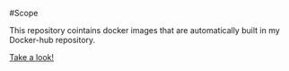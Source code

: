 #Scope

This repository cointains docker images that are automatically built in my Docker-hub repository.

[Take a look!](https://hub.docker.com/r/chookly/)

